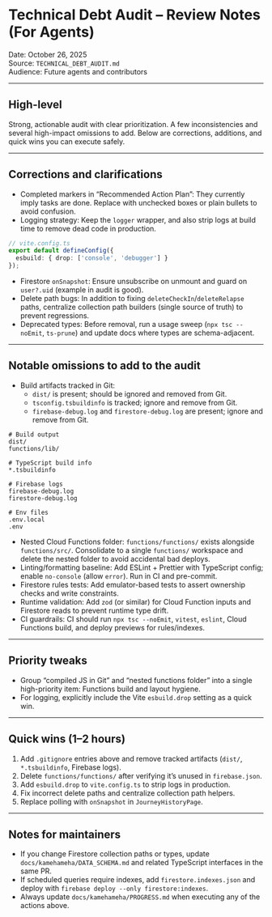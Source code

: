 # Technical Debt Audit – Review Notes (For Agents)

Date: October 26, 2025  
Source: `TECHNICAL_DEBT_AUDIT.md`  
Audience: Future agents and contributors

---

## High-level

Strong, actionable audit with clear prioritization. A few inconsistencies and several high-impact omissions to add. Below are corrections, additions, and quick wins you can execute safely.

---

## Corrections and clarifications

- Completed markers in “Recommended Action Plan”: They currently imply tasks are done. Replace with unchecked boxes or plain bullets to avoid confusion.
- Logging strategy: Keep the `logger` wrapper, and also strip logs at build time to remove dead code in production.

```ts
// vite.config.ts
export default defineConfig({
  esbuild: { drop: ['console', 'debugger'] }
});
```

- Firestore `onSnapshot`: Ensure unsubscribe on unmount and guard on `user?.uid` (example in audit is good).
- Delete path bugs: In addition to fixing `deleteCheckIn`/`deleteRelapse` paths, centralize collection path builders (single source of truth) to prevent regressions.
- Deprecated types: Before removal, run a usage sweep (`npx tsc --noEmit`, `ts-prune`) and update docs where types are schema-adjacent.

---

## Notable omissions to add to the audit

- Build artifacts tracked in Git:
  - `dist/` is present; should be ignored and removed from Git.
  - `tsconfig.tsbuildinfo` is tracked; ignore and remove from Git.
  - `firebase-debug.log` and `firestore-debug.log` are present; ignore and remove from Git.

```gitignore
# Build output
dist/
functions/lib/

# TypeScript build info
*.tsbuildinfo

# Firebase logs
firebase-debug.log
firestore-debug.log

# Env files
.env.local
.env
```

- Nested Cloud Functions folder: `functions/functions/` exists alongside `functions/src/`. Consolidate to a single `functions/` workspace and delete the nested folder to avoid accidental bad deploys.
- Linting/formatting baseline: Add ESLint + Prettier with TypeScript config; enable `no-console` (allow `error`). Run in CI and pre-commit.
- Firestore rules tests: Add emulator-based tests to assert ownership checks and write constraints.
- Runtime validation: Add `zod` (or similar) for Cloud Function inputs and Firestore reads to prevent runtime type drift.
- CI guardrails: CI should run `npx tsc --noEmit`, `vitest`, `eslint`, Cloud Functions build, and deploy previews for rules/indexes.

---

## Priority tweaks

- Group “compiled JS in Git” and “nested functions folder” into a single high-priority item: Functions build and layout hygiene.
- For logging, explicitly include the Vite `esbuild.drop` setting as a quick win.

---

## Quick wins (1–2 hours)

1. Add `.gitignore` entries above and remove tracked artifacts (`dist/`, `*.tsbuildinfo`, Firebase logs).
2. Delete `functions/functions/` after verifying it’s unused in `firebase.json`.
3. Add `esbuild.drop` to `vite.config.ts` to strip logs in production.
4. Fix incorrect delete paths and centralize collection path helpers.
5. Replace polling with `onSnapshot` in `JourneyHistoryPage`.

---

## Notes for maintainers

- If you change Firestore collection paths or types, update `docs/kamehameha/DATA_SCHEMA.md` and related TypeScript interfaces in the same PR.
- If scheduled queries require indexes, add `firestore.indexes.json` and deploy with `firebase deploy --only firestore:indexes`.
- Always update `docs/kamehameha/PROGRESS.md` when executing any of the actions above.


